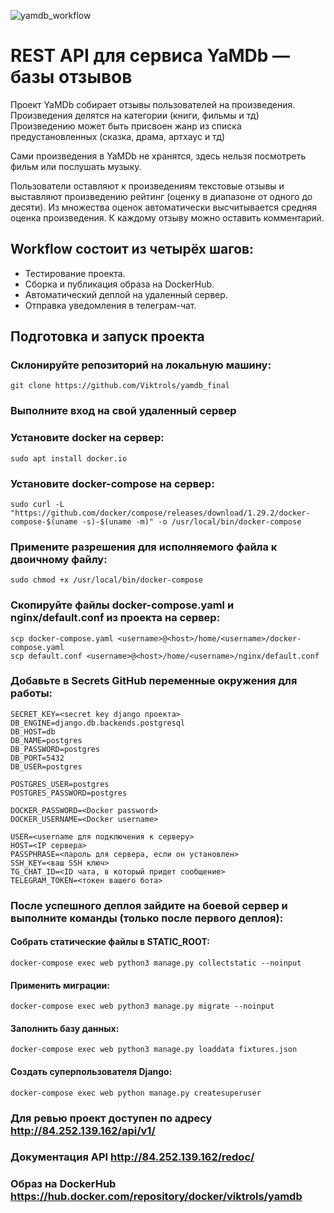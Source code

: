![yamdb_workflow](https://github.com/Viktrols/yamdb_final/actions/workflows/yamdb_workflow.yml/badge.svg?branch=master)

# REST API для сервиса YaMDb — базы отзывов
Проект YaMDb собирает отзывы пользователей на произведения. Произведения делятся на категории (книги, фильмы и тд) Произведению может быть присвоен жанр из списка предустановленных (сказка, драма, артхаус и тд)

Сами произведения в YaMDb не хранятся, здесь нельзя посмотреть фильм или послушать музыку.

Пользователи оставляют к произведениям текстовые отзывы и выставляют произведению рейтинг (оценку в диапазоне от одного до десяти). Из множества оценок автоматически высчитывается средняя оценка произведения. К каждому отзыву можно оставить комментарий.

## Workflow состоит из четырёх шагов:
- Тестирование проекта.
- Сборка и публикация образа на DockerHub.
- Автоматический деплой на удаленный сервер.
- Отправка уведомления в телеграм-чат.

## Подготовка и запуск проекта
### Склонируйте репозиторий на локальную машину:
```shell
git clone https://github.com/Viktrols/yamdb_final
```
### Выполните вход на свой удаленный сервер

### Установите docker на сервер:
```
sudo apt install docker.io 
```
### Установите docker-compose на сервер:
```
sudo curl -L "https://github.com/docker/compose/releases/download/1.29.2/docker-compose-$(uname -s)-$(uname -m)" -o /usr/local/bin/docker-compose
```
### Примените разрешения для исполняемого файла к двоичному файлу:
```
sudo chmod +x /usr/local/bin/docker-compose
```
### Скопируйте файлы docker-compose.yaml и nginx/default.conf из проекта на сервер:
```
scp docker-compose.yaml <username>@<host>/home/<username>/docker-compose.yaml
scp default.conf <username>@<host>/home/<username>/nginx/default.conf

```
### Добавьте в Secrets GitHub переменные окружения для работы:
```
SECRET_KEY=<secret key django проекта>
DB_ENGINE=django.db.backends.postgresql
DB_HOST=db
DB_NAME=postgres
DB_PASSWORD=postgres
DB_PORT=5432
DB_USER=postgres

POSTGRES_USER=postgres
POSTGRES_PASSWORD=postgres

DOCKER_PASSWORD=<Docker password>
DOCKER_USERNAME=<Docker username>

USER=<username для подключения к серверу>
HOST=<IP сервера>
PASSPHRASE=<пароль для сервера, если он установлен>
SSH_KEY=<ваш SSH ключ>
TG_CHAT_ID=<ID чата, в который придет сообщение>
TELEGRAM_TOKEN=<токен вашего бота>
```
### После успешного деплоя зайдите на боевой сервер и выполните команды (только после первого деплоя):
#### Собрать статические файлы в STATIC_ROOT:
```
docker-compose exec web python3 manage.py collectstatic --noinput
```
#### Применить миграции:
```
docker-compose exec web python3 manage.py migrate --noinput
```
#### Заполнить базу данных:
```
docker-compose exec web python3 manage.py loaddata fixtures.json
```
#### Создать суперпользователя Django:
```
docker-compose exec web python manage.py createsuperuser
```
### Для ревью проект доступен по адресу http://84.252.139.162/api/v1/
### Документация API http://84.252.139.162/redoc/
### Образ на DockerHub https://hub.docker.com/repository/docker/viktrols/yamdb



